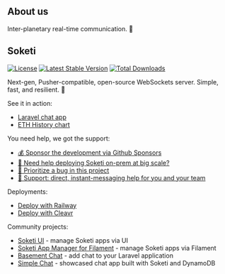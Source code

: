 ## About us

Inter-planetary real-time communication. 🚀

## Soketi

[![License](https://img.shields.io/npm/l/@soketi/soketi)](https://www.npmjs.com/package/@soketi/soketi)
[![Latest Stable Version](https://img.shields.io/github/v/release/soketi/soketi)](https://www.npmjs.com/package/@soketi/soketi)
[![Total Downloads](https://img.shields.io/npm/dt/@soketi/soketi)](https://www.npmjs.com/package/@soketi/soketi)

Next-gen, Pusher-compatible, open-source WebSockets server. Simple, fast, and resilient. 📣

See it in action:
- [Laravel chat app](https://github.com/soketi/laravel-chat-app)
- [ETH History chart](https://github.com/soketi/laravel-eth-history)

You need help, we got the support:
- [💰 Sponsor the development via Github Sponsors](https://github.com/sponsors/rennokki)
- [🚀 Need help deploying Soketi on-prem at big scale?](https://github.com/sponsors/rennokki/sponsorships?tier_id=321381)
- [🐞 Prioritize a bug in this project](https://github.com/sponsors/rennokki/sponsorships?tier_id=321379)
- [💬 Support: direct, instant-messaging help for you and your team](https://github.com/sponsors/rennokki/sponsorships?tier_id=321375)

Deployments:
- [Deploy with Railway](https://github.com/soketi/soketi-railway-deploy-example)
- [Deploy with Cleavr](https://cleavr.io/cleavr-slice/how-to-install-soketi)

Community projects:
- [Soketi UI](https://github.com/Daynnnnn/soketi-ui) - manage Soketi apps via UI
- [Soketi App Manager for Filament](https://github.com/rahulhaque/soketi-app-manager-filament) - manage Soketi apps via Filament
- [Basement Chat](https://github.com/basement-chat/basement-chat) - add chat to your Laravel application
- [Simple Chat](https://github.com/kitar/simplechat) - showcased chat app built with Soketi and DynamoDB
  
